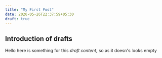 ```yaml
---
title: "My First Post"
date: 2020-05-26T22:37:59+05:30
draft: true
---
```


## Introduction of drafts

Hello here is something for this _draft content_, so as it doesn's looks empty
